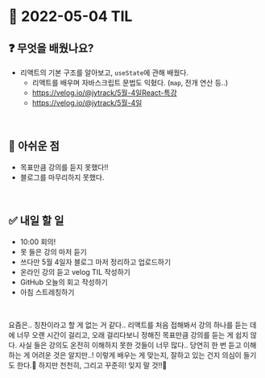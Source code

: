# 📅 2022-05-04 TIL

## ❓ 무엇을 배웠나요?
- 리액트의 기본 구조를 알아보고, `useState`에 관해 배웠다.
  - 리액트를 배우며 자바스크립트 문법도 익혔다. (`map`, 전개 연산 등..)
  - https://velog.io/@jytrack/5월-4일React-특강
  - https://velog.io/@jytrack/5월-4일
<br/>

## 🥲 아쉬운 점
- 목표만큼 강의를 듣지 못했다!!
- 블로그를 마무리하지 못했다.
<br/>

## ✅ 내일 할 일
- 10:00 회의!
- 못 들은 강의 마저 듣기
- 쓰다만 5월 4일자 블로그 마저 정리하고 업로드하기
- 온라인 강의 듣고 velog TIL 작성하기
- GitHub 오늘의 회고 작성하기
- 아침 스트레칭하기
<br/>

요즘은.. 칭찬이라고 할 게 없는 거 같다.. 리액트를 처음 접해봐서 강의 하나를 듣는 데에 너무 오랜 시간이 걸리고, 오래 걸리다보니 정해진 목표만큼 강의를 듣는 게 쉽지 않다. 사실 들은 강의도 온전히 이해하지 못한 것들이 너무 많다.. 당연히 한 번 듣고 이해하는 게 어려운 것은 알지만..! 이렇게 배우는 게 맞는지, 잘하고 있는 건지 의심이 들기도 한다.🥲
하지만 천천히, 그리고 꾸준히! 잊지 말 것!!👊
